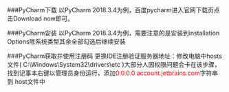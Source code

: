 ###PyCharm下载
以PyCharm 2018.3.4为例，百度pycharm进入官网下载页点击Download now即可。

###PyCharm安装
以PyCharm 2018.3.4为例，需要注意的是安装到installation Options除系统类型其余全部勾选后继续安装

###PyCharm获取并使用注册码
更换IDE注册验证服务器地址：修改电脑中hosts文件( C:\Windows\System32\drivers\etc )大部分人因权限问题会卡在该步骤，找到记事本右键以管理员身份运行，添加<font color='red'>0.0.0.0 account.jetbrains.com</font>字符串到 host文件中